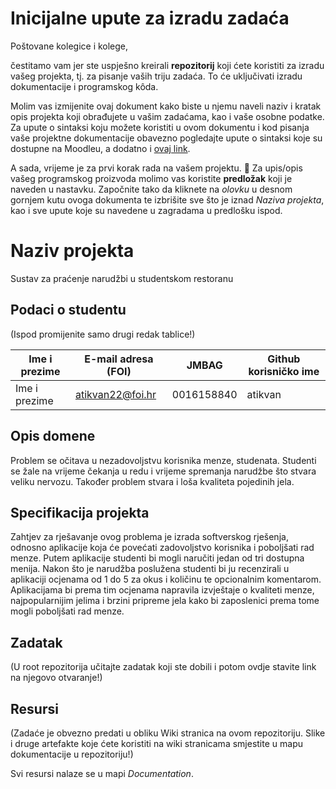 # Inicijalne upute za izradu zadaća
Poštovane kolegice i kolege, 

čestitamo vam jer ste uspješno kreirali **repozitorij** koji ćete koristiti za izradu vašeg projekta, tj. za pisanje vaših triju zadaća. To će uključivati izradu dokumentacije i programskog kôda.

Molim vas izmijenite ovaj dokument kako biste u njemu naveli naziv i kratak opis projekta koji obrađujete u vašim zadaćama, kao i vaše osobne podatke. Za upute o sintaksi koju možete koristiti u ovom dokumentu i kod pisanja vaše projektne dokumentacije obavezno pogledajte upute o sintaksi koje su dostupne na Moodleu, a dodatno i [ovaj link](https://guides.github.com/features/mastering-markdown/).

A sada, vrijeme je za prvi korak rada na vašem projektu. 🙂 Za upis/opis vašeg programskog proizvoda molimo vas koristite **predložak** koji je naveden u nastavku. Započnite tako da kliknete na *olovku* u desnom gornjem kutu ovoga dokumenta te izbrišite sve što je iznad _Naziva projekta_, kao i sve upute koje su navedene u zagradama u predlošku ispod.

# Naziv projekta
Sustav za praćenje narudžbi u studentskom restoranu

## Podaci o studentu
(Ispod promijenite samo drugi redak tablice!)

Ime i prezime | E-mail adresa (FOI) | JMBAG | Github korisničko ime
------------  | ------------------- | ----- | ---------------------
Ime i prezime | atikvan22@foi.hr | 0016158840 | atikvan


## Opis domene
Problem se očitava u nezadovoljstvu korisnika menze, studenata. Studenti se žale na vrijeme čekanja u redu i vrijeme spremanja narudžbe što stvara veliku nervozu. Također problem stvara i loša kvaliteta pojedinih jela.

## Specifikacija projekta
Zahtjev za rješavanje ovog problema je izrada softverskog rješenja, odnosno aplikacije koja će povećati zadovoljstvo korisnika i poboljšati rad menze. Putem aplikacije studenti bi mogli naručiti jedan od tri dostupna menija. Nakon što je narudžba poslužena studenti bi ju recenzirali u aplikaciji ocjenama od 1 do 5 za okus i količinu te opcionalnim komentarom. Aplikacijama bi prema tim ocjenama napravila izvještaje o kvaliteti menze, najpopularnijim jelima i brzini pripreme jela kako bi zaposlenici prema tome mogli poboljšati rad menze.

## Zadatak
(U root repozitorija učitajte zadatak koji ste dobili i potom ovdje stavite link na njegovo otvaranje!)

## Resursi
(Zadaće je obvezno predati u obliku Wiki stranica na ovom repozitoriju. Slike i druge artefakte koje ćete koristiti na wiki stranicama smjestite u mapu dokumentacije u repozitoriju!)

Svi resursi nalaze se u mapi _Documentation_.
